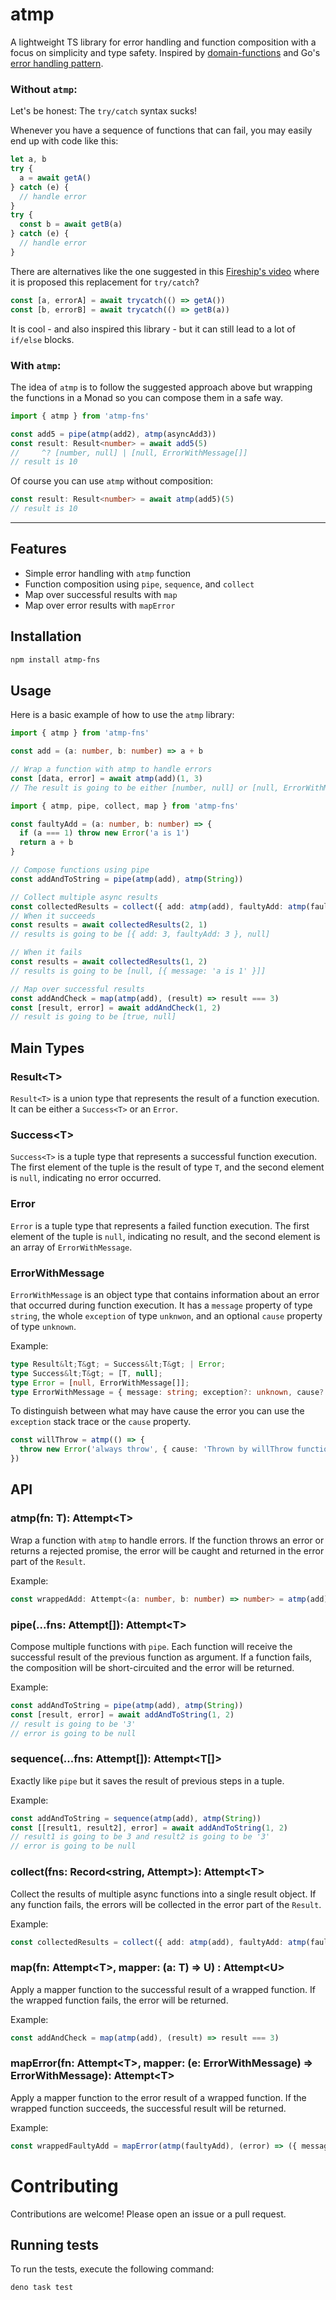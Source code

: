 # atmp

A lightweight TS library for error handling and function composition with a focus on simplicity and type safety. Inspired by [domain-functions](https://github.com/seasonedcc/domain-functions) and Go's [error handling pattern](https://go.dev/blog/error-handling-and-go).

### Without `atmp`:
Let's be honest: The `try/catch` syntax sucks!

Whenever you have a sequence of functions that can fail, you may easily end up with code like this:
```ts
let a, b
try {
  a = await getA()
} catch (e) {
  // handle error
}
try {
  const b = await getB(a)
} catch (e) {
  // handle error
}
```

There are alternatives like the one suggested in this [Fireship's video](https://www.youtube.com/shorts/ITogH7lJTyE) where it is proposed this replacement for `try/catch`?
```ts
const [a, errorA] = await trycatch(() => getA())
const [b, errorB] = await trycatch(() => getB(a))
```

It is cool - and also inspired this library - but it can still lead to a lot of `if/else` blocks.
### With `atmp`:

The idea of `atmp` is to follow the suggested approach above but wrapping the functions in a Monad so you can compose them in a safe way.

```ts
import { atmp } from 'atmp-fns'

const add5 = pipe(atmp(add2), atmp(asyncAdd3))
const result: Result<number> = await add5(5)
//     ^? [number, null] | [null, ErrorWithMessage[]]
// result is 10
```

Of course you can use `atmp` without composition:
```ts
const result: Result<number> = await atmp(add5)(5)
// result is 10
```

---
## Features

- Simple error handling with `atmp` function
- Function composition using `pipe`, `sequence`, and `collect`
- Map over successful results with `map`
- Map over error results with `mapError`


## Installation

```bash
npm install atmp-fns
```

## Usage

Here is a basic example of how to use the `atmp` library:

```ts
import { atmp } from 'atmp-fns'

const add = (a: number, b: number) => a + b

// Wrap a function with atmp to handle errors
const [data, error] = await atmp(add)(1, 3)
// The result is going to be either [number, null] or [null, ErrorWithMessage[]]
```

```ts
import { atmp, pipe, collect, map } from 'atmp-fns'

const faultyAdd = (a: number, b: number) => {
  if (a === 1) throw new Error('a is 1')
  return a + b
}

// Compose functions using pipe
const addAndToString = pipe(atmp(add), atmp(String))

// Collect multiple async results
const collectedResults = collect({ add: atmp(add), faultyAdd: atmp(faultyAdd) })
// When it succeeds
const results = await collectedResults(2, 1)
// results is going to be [{ add: 3, faultyAdd: 3 }, null]

// When it fails
const results = await collectedResults(1, 2)
// results is going to be [null, [{ message: 'a is 1' }]]

// Map over successful results
const addAndCheck = map(atmp(add), (result) => result === 3)
const [result, error] = await addAndCheck(1, 2)
// result is going to be [true, null]
```

## Main Types

### Result&lt;T&gt;

`Result<T>` is a union type that represents the result of a function execution. It can be either a `Success<T>` or an `Error`.

### Success&lt;T&gt;

`Success<T>` is a tuple type that represents a successful function execution. The first element of the tuple is the result of type `T`, and the second element is `null`, indicating no error occurred.

### Error

`Error` is a tuple type that represents a failed function execution. The first element of the tuple is `null`, indicating no result, and the second element is an array of `ErrorWithMessage`.

### ErrorWithMessage

`ErrorWithMessage` is an object type that contains information about an error that occurred during function execution. It has a `message` property of type `string`, the whole `exception` of type `unknwon`, and an optional `cause` property of type `unknown`.

Example:

```typescript
type Result&lt;T&gt; = Success&lt;T&gt; | Error;
type Success&lt;T&gt; = [T, null];
type Error = [null, ErrorWithMessage[]];
type ErrorWithMessage = { message: string; exception?: unknown, cause?: unknown };
```

To distinguish between what may have cause the error you can use the `exception` stack trace or the `cause` property.
```ts
const willThrow = atmp(() => {
  throw new Error('always throw', { cause: 'Thrown by willThrow function' })
})
```

## API

### atmp(fn: T): Attempt&lt;T&gt;

Wrap a function with `atmp` to handle errors. If the function throws an error or returns a rejected promise, the error will be caught and returned in the error part of the `Result`.

Example:

```typescript
const wrappedAdd: Attempt<(a: number, b: number) => number> = atmp(add)
```

### pipe(...fns: Attempt[]): Attempt&lt;T&gt;

Compose multiple functions with `pipe`. Each function will receive the successful result of the previous function as argument. If a function fails, the composition will be short-circuited and the error will be returned.

Example:

```typescript
const addAndToString = pipe(atmp(add), atmp(String))
const [result, error] = await addAndToString(1, 2)
// result is going to be '3'
// error is going to be null
```

### sequence(...fns: Attempt[]): Attempt&lt;T[]&gt;

Exactly like `pipe` but it saves the result of previous steps in a tuple.

Example:

```typescript
const addAndToString = sequence(atmp(add), atmp(String))
const [[result1, result2], error] = await addAndToString(1, 2)
// result1 is going to be 3 and result2 is going to be '3'
// error is going to be null
```

### collect(fns: Record<string, Attempt>): Attempt&lt;T&gt;

Collect the results of multiple async functions into a single result object. If any function fails, the errors will be collected in the error part of the `Result`.

Example:

```typescript
const collectedResults = collect({ add: atmp(add), faultyAdd: atmp(faultyAdd) })
```

### map(fn: Attempt&lt;T&gt;, mapper: (a: T) => U) : Attempt&lt;U&gt;

Apply a mapper function to the successful result of a wrapped function. If the wrapped function fails, the error will be returned.

Example:

```typescript
const addAndCheck = map(atmp(add), (result) => result === 3)
```

### mapError(fn: Attempt&lt;T&gt;, mapper: (e: ErrorWithMessage) => ErrorWithMessage): Attempt&lt;T&gt;

Apply a mapper function to the error result of a wrapped function. If the wrapped function succeeds, the successful result will be returned.

Example:

```typescript
const wrappedFaultyAdd = mapError(atmp(faultyAdd), (error) => ({ message: error.message + '!' }))
```


# Contributing
Contributions are welcome! Please open an issue or a pull request.

## Running tests

To run the tests, execute the following command:

```bash
deno task test
```

